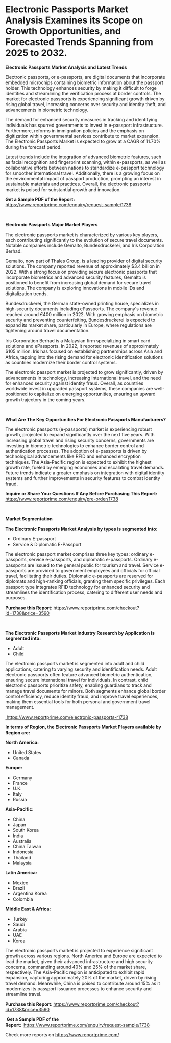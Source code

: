 <p><h1>Electronic Passports Market Analysis Examines its Scope on Growth Opportunities, and Forecasted Trends Spanning from 2025 to 2032.</h1></p><p><strong>Electronic Passports Market Analysis and Latest Trends</strong></p>
<p><p>Electronic passports, or e-passports, are digital documents that incorporate embedded microchips containing biometric information about the passport holder. This technology enhances security by making it difficult to forge identities and streamlining the verification process at border controls. The market for electronic passports is experiencing significant growth driven by rising global travel, increasing concerns over security and identity theft, and advancements in biometric technology.</p><p>The demand for enhanced security measures in tracking and identifying individuals has spurred governments to invest in e-passport infrastructure. Furthermore, reforms in immigration policies and the emphasis on digitization within governmental services contribute to market expansion. The Electronic Passports Market is expected to grow at a CAGR of 11.70% during the forecast period.</p><p>Latest trends include the integration of advanced biometric features, such as facial recognition and fingerprint scanning, within e-passports, as well as collaborative efforts between nations to standardize e-passport technology for smoother international travel. Additionally, there is a growing focus on the environmental impact of passport production, prompting an interest in sustainable materials and practices. Overall, the electronic passports market is poised for substantial growth and innovation.</p></p>
<p><strong>Get a Sample PDF of the Report:&nbsp;</strong> <a href="https://www.reportprime.com/enquiry/request-sample/1738?utm_campaign=3120&utm_medium=2&utm_source=Github&utm_content=ia&utm_term=18032025&utm_id=electronic-passports">https://www.reportprime.com/enquiry/request-sample/1738</a></p>
<p>&nbsp;</p>
<p><strong>Electronic Passports Major Market Players</strong></p>
<p><p>The electronic passports market is characterized by various key players, each contributing significantly to the evolution of secure travel documents. Notable companies include Gemalto, Bundesdruckerei, and Iris Corporation Berhad.</p><p>Gemalto, now part of Thales Group, is a leading provider of digital security solutions. The company reported revenue of approximately $3.4 billion in 2022. With a strong focus on providing secure electronic passports that incorporate biometrics and advanced security features, Gemalto is positioned to benefit from increasing global demand for secure travel solutions. The company is exploring innovations in mobile IDs and digitalization trends.</p><p>Bundesdruckerei, the German state-owned printing house, specializes in high-security documents including ePassports. The company's revenue reached around €400 million in 2022. With growing emphasis on biometric security and preventing counterfeiting, Bundesdruckerei is expected to expand its market share, particularly in Europe, where regulations are tightening around travel documentation.</p><p>Iris Corporation Berhad is a Malaysian firm specializing in smart card solutions and ePassports. In 2022, it reported revenues of approximately $105 million. Iris has focused on establishing partnerships across Asia and Africa, tapping into the rising demand for electronic identification solutions as countries modernize their border control systems.</p><p>The electronic passport market is projected to grow significantly, driven by advancements in technology, increasing international travel, and the need for enhanced security against identity fraud. Overall, as countries worldwide invest in upgraded passport systems, these companies are well-positioned to capitalize on emerging opportunities, ensuring an upward growth trajectory in the coming years.</p></p>
<p>&nbsp;</p>
<p><strong>What Are The Key Opportunities For Electronic Passports Manufacturers?</strong></p>
<p><p>The electronic passports (e-passports) market is experiencing robust growth, projected to expand significantly over the next five years. With increasing global travel and rising security concerns, governments are investing in biometric technologies to enhance border control and authentication processes. The adoption of e-passports is driven by technological advancements like RFID and enhanced encryption techniques. The Asia-Pacific region is expected to exhibit the highest growth rate, fueled by emerging economies and escalating travel demands. Future trends indicate a greater emphasis on integration with digital identity systems and further improvements in security features to combat identity fraud.</p></p>
<p><strong>Inquire or Share Your Questions If Any Before Purchasing This Report:</strong> <a href="https://www.reportprime.com/enquiry/pre-order/1738?utm_campaign=3120&utm_medium=2&utm_source=Github&utm_content=ia&utm_term=18032025&utm_id=electronic-passports">https://www.reportprime.com/enquiry/pre-order/1738</a></p>
<p>&nbsp;</p>
<p><strong>Market Segmentation</strong></p>
<p><strong>The Electronic Passports Market Analysis by types is segmented into:</strong></p>
<p><ul><li>Ordinary E-passport</li><li>Service & Diplomatic E-Passport</li></ul></p>
<p><p>The electronic passport market comprises three key types: ordinary e-passports, service e-passports, and diplomatic e-passports. Ordinary e-passports are issued to the general public for tourism and travel. Service e-passports are provided to government employees and officials for official travel, facilitating their duties. Diplomatic e-passports are reserved for diplomats and high-ranking officials, granting them specific privileges. Each passport type integrates RFID technology for enhanced security and streamlines the identification process, catering to different user needs and purposes.</p></p>
<p><strong>Purchase this Report:&nbsp;</strong><a href="https://www.reportprime.com/checkout?id=1738&price=3590&utm_campaign=3120&utm_medium=2&utm_source=Github&utm_content=ia&utm_term=18032025&utm_id=electronic-passports">https://www.reportprime.com/checkout?id=1738&price=3590</a></p>
<p>&nbsp;</p>
<p><strong>The Electronic Passports Market Industry Research by Application is segmented into:</strong></p>
<p><ul><li>Adult</li><li>Child</li></ul></p>
<p><p>The electronic passports market is segmented into adult and child applications, catering to varying security and identification needs. Adult electronic passports often feature advanced biometric authentication, ensuring secure international travel for individuals. In contrast, child electronic passports prioritize safety, enabling guardians to track and manage travel documents for minors. Both segments enhance global border control efficiency, reduce identity fraud, and improve travel experiences, making them essential tools for both personal and government travel management.</p></p>
<p><a href="https://www.reportprime.com/electronic-passports-r1738?utm_campaign=3120&utm_medium=2&utm_source=Github&utm_content=ia&utm_term=18032025&utm_id=electronic-passports">&nbsp;https://www.reportprime.com/electronic-passports-r1738</a></p>
<p><strong>In terms of Region, the Electronic Passports Market Players available by Region are:</strong></p>
<p>
    <p> <strong> North America: </strong>
        <ul>
            <li>United States</li>
            <li>Canada</li>
        </ul>
        </p> 
    <p> <strong> Europe: </strong>
        <ul>
            <li>Germany</li>
            <li>France</li>
            <li>U.K.</li>
            <li>Italy</li>
            <li>Russia</li>
        </ul>
        </p> 
    <p> <strong> Asia-Pacific: </strong>
        <ul>
            <li>China</li>
            <li>Japan</li>
            <li>South Korea</li>
            <li>India</li>
            <li>Australia</li>
            <li>China Taiwan</li>
            <li>Indonesia</li>
            <li>Thailand</li>
            <li>Malaysia</li>
        </ul>
        </p> 
    <p> <strong> Latin America: </strong>
        <ul>
            <li>Mexico</li>
            <li>Brazil</li>
            <li>Argentina Korea</li>
            <li>Colombia</li>
        </ul>
        </p> 
    <p> <strong> Middle East & Africa: </strong>
        <ul>
            <li>Turkey</li>
            <li>Saudi</li>
            <li>Arabia</li>
            <li>UAE</li>
            <li>Korea</li>
        </ul>
    </p>
    </p>
<p><p>The electronic passports market is projected to experience significant growth across various regions. North America and Europe are expected to lead the market, given their advanced infrastructure and high security concerns, commanding around 40% and 25% of the market share, respectively. The Asia-Pacific region is anticipated to exhibit rapid expansion, capturing approximately 20% of the market, driven by rising travel demand. Meanwhile, China is poised to contribute around 15% as it modernizes its passport issuance processes to enhance security and streamline travel.</p></p>
<p><strong>Purchase this Report: </strong><a href="https://www.reportprime.com/checkout?id=1738&price=3590&utm_campaign=3120&utm_medium=2&utm_source=Github&utm_content=ia&utm_term=18032025&utm_id=electronic-passports">https://www.reportprime.com/checkout?id=1738&price=3590</a></p>
<p>&nbsp;<strong>Get a Sample PDF of the Report:&nbsp;&nbsp;</strong><a href="https://www.reportprime.com/enquiry/request-sample/1738?utm_campaign=3120&utm_medium=2&utm_source=Github&utm_content=ia&utm_term=18032025&utm_id=electronic-passports">https://www.reportprime.com/enquiry/request-sample/1738</a></p>
<p><strong></strong></p>
<p>Check more reports on <a href="https://www.reportprime.com/?utm_campaign=3120&utm_medium=2&utm_source=Github&utm_content=ia&utm_term=18032025&utm_id=electronic-passports">https://www.reportprime.com/</a></p>